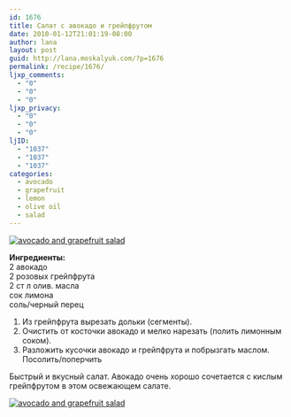 ```yaml
---
id: 1676
title: Салат с авокадо и грейпфрутом
date: 2010-01-12T21:01:19-08:00
author: lana
layout: post
guid: http://lana.moskalyuk.com/?p=1676
permalink: /recipe/1676/
ljxp_comments:
  - "0"
  - "0"
  - "0"
ljxp_privacy:
  - "0"
  - "0"
  - "0"
ljID:
  - "1037"
  - "1037"
  - "1037"
categories:
  - avocado
  - grapefruit
  - lemon
  - olive oil
  - salad
---
```

<a class="flickr-image alignnone" title="avocado and grapefruit salad" href="http://www.flickr.com/photos/67405678@N00/4270099411/" target="_blank"><img src="http://farm5.static.flickr.com/4009/4270099411_894a3bbe09.jpg" alt="avocado and grapefruit salad" /></a>

**Ингредиенты:**  
2 авокадо  
2 розовых грейпфрута  
2 ст л олив. масла  
сок лимона  
соль/черный перец

1. Из грейпфрута вырезать дольки (сегменты).  
2. Очистить от косточки авокадо и мелко нарезать (полить лимонным соком).  
3. Разложить кусочки авокадо и грейпфрута и побрызгать маслом. Посолить/поперчить

Быстрый и вкусный салат. Авокадо очень хорошо сочетается с кислым грейпфрутом в этом освежающем салате.

<a class="flickr-image alignnone" title="avocado and grapefruit salad" href="http://www.flickr.com/photos/67405678@N00/4270844274/" target="_blank"><img src="http://farm5.static.flickr.com/4026/4270844274_73f8215118.jpg" alt="avocado and grapefruit salad" /></a>